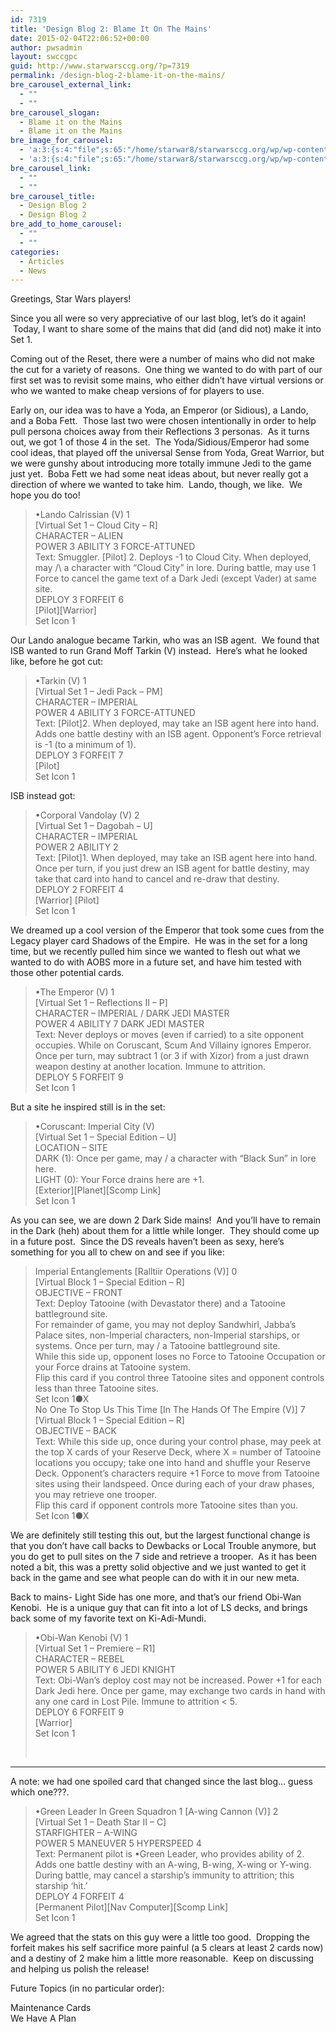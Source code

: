 ```yaml
---
id: 7319
title: 'Design Blog 2: Blame It On The Mains'
date: 2015-02-04T22:06:52+00:00
author: pwsadmin
layout: swccgpc
guid: http://www.starwarsccg.org/?p=7319
permalink: /design-blog-2-blame-it-on-the-mains/
bre_carousel_external_link:
  - ""
  - ""
bre_carousel_slogan:
  - Blame it on the Mains
  - Blame it on the Mains
bre_image_for_carousel:
  - 'a:3:{s:4:"file";s:65:"/home/starwar8/starwarsccg.org/wp/wp-content/uploads/shewski2.jpg";s:3:"url";s:61:"http://www.starwarsccg.org/wp/wp-content/uploads/shewski2.jpg";s:4:"type";s:10:"image/jpeg";}'
  - 'a:3:{s:4:"file";s:65:"/home/starwar8/starwarsccg.org/wp/wp-content/uploads/shewski2.jpg";s:3:"url";s:61:"http://www.starwarsccg.org/wp/wp-content/uploads/shewski2.jpg";s:4:"type";s:10:"image/jpeg";}'
bre_carousel_link:
  - ""
  - ""
bre_carousel_title:
  - Design Blog 2
  - Design Blog 2
bre_add_to_home_carousel:
  - ""
  - ""
categories:
  - Articles
  - News
---
```

Greetings, Star Wars players!

Since you all were so very appreciative of our last blog, let&#8217;s do it again!  Today, I want to share some of the mains that did (and did not) make it into Set 1.

Coming out of the Reset, there were a number of mains who did not make the cut for a variety of reasons.  One thing we wanted to do with part of our first set was to revisit some mains, who either didn&#8217;t have virtual versions or who we wanted to make cheap versions of for players to use.

Early on, our idea was to have a Yoda, an Emperor (or Sidious), a Lando, and a Boba Fett.  Those last two were chosen intentionally in order to help pull persona choices away from their Reflections 3 personas.  As it turns out, we got 1 of those 4 in the set.  The Yoda/Sidious/Emperor had some cool ideas, that played off the universal Sense from Yoda, Great Warrior, but we were gunshy about introducing more totally immune Jedi to the game just yet.  Boba Fett we had some neat ideas about, but never really got a direction of where we wanted to take him.  Lando, though, we like.  We hope you do too!

> •Lando Calrissian (V) 1  
> [Virtual Set 1 &#8211; Cloud City &#8211; R]  
> CHARACTER &#8211; ALIEN  
> POWER 3 ABILITY 3 FORCE-ATTUNED  
> Text: Smuggler. [Pilot] 2. Deploys -1 to Cloud City. When deployed, may /\ a character with “Cloud City” in lore. During battle, may use 1 Force to cancel the game text of a Dark Jedi (except Vader) at same site.  
> DEPLOY 3 FORFEIT 6  
> \[Pilot\]\[Warrior\]  
> Set Icon 1

Our Lando analogue became Tarkin, who was an ISB agent.  We found that ISB wanted to run Grand Moff Tarkin (V) instead.  Here&#8217;s what he looked like, before he got cut:

> •Tarkin (V) 1  
> [Virtual Set 1 &#8211; Jedi Pack &#8211; PM]  
> CHARACTER &#8211; IMPERIAL  
> POWER 4 ABILITY 3 FORCE-ATTUNED  
> Text: [Pilot]2. When deployed, may take an ISB agent here into hand. Adds one battle destiny with an ISB agent. Opponent&#8217;s Force retrieval is -1 (to a minimum of 1).  
> DEPLOY 3 FORFEIT 7  
> [Pilot]  
> Set Icon 1

ISB instead got:

> •Corporal Vandolay (V) 2  
> [Virtual Set 1 &#8211; Dagobah &#8211; U]  
> CHARACTER &#8211; IMPERIAL  
> POWER 2 ABILITY 2  
> Text: [Pilot]1. When deployed, may take an ISB agent here into hand. Once per turn, if you just drew an ISB agent for battle destiny, may take that card into hand to cancel and re-draw that destiny.  
> DEPLOY 2 FORFEIT 4  
> \[Warrior\] \[Pilot\]  
> Set Icon 1

We dreamed up a cool version of the Emperor that took some cues from the Legacy player card Shadows of the Empire.  He was in the set for a long time, but we recently pulled him since we wanted to flesh out what we wanted to do with AOBS more in a future set, and have him tested with those other potential cards.

> •The Emperor (V) 1  
> [Virtual Set 1 &#8211; Reflections II &#8211; P]  
> CHARACTER &#8211; IMPERIAL / DARK JEDI MASTER  
> POWER 4 ABILITY 7 DARK JEDI MASTER  
> Text: Never deploys or moves (even if carried) to a site opponent occupies. While on Coruscant, Scum And Villainy ignores Emperor. Once per turn, may subtract 1 (or 3 if with Xizor) from a just drawn weapon destiny at another location. Immune to attrition.  
> DEPLOY 5 FORFEIT 9  
> Set Icon 1

But a site he inspired still is in the set:

> •Coruscant: Imperial City (V)  
> [Virtual Set 1 &#8211; Special Edition &#8211; U]  
> LOCATION &#8211; SITE  
> DARK (1): Once per game, may \/ a character with &#8220;Black Sun&#8221; in lore here.  
> LIGHT (0): Your Force drains here are +1.  
> \[Exterior\]\[Planet\][Scomp Link]  
> Set Icon 1

As you can see, we are down 2 Dark Side mains!  And you&#8217;ll have to remain in the Dark (heh) about them for a little while longer.  They should come up in a future post.  Since the DS reveals haven&#8217;t been as sexy, here&#8217;s something for you all to chew on and see if you like:

> Imperial Entanglements [Ralltiir Operations (V)] 0  
> [Virtual Block 1 &#8211; Special Edition &#8211; R]  
> OBJECTIVE &#8211; FRONT  
> Text: Deploy Tatooine (with Devastator there) and a Tatooine battleground site.  
> For remainder of game, you may not deploy Sandwhirl, Jabba&#8217;s Palace sites, non-Imperial characters, non-Imperial starships, or systems. Once per turn, may \/ a Tatooine battleground site.  
> While this side up, opponent loses no Force to Tatooine Occupation or your Force drains at Tatooine system.  
> Flip this card if you control three Tatooine sites and opponent controls less than three Tatooine sites.  
> Set Icon 1●X  
> No One To Stop Us This Time [In The Hands Of The Empire (V)] 7  
> [Virtual Block 1 &#8211; Special Edition &#8211; R]  
> OBJECTIVE &#8211; BACK  
> Text: While this side up, once during your control phase, may peek at the top X cards of your Reserve Deck, where X = number of Tatooine locations you occupy; take one into hand and shuffle your Reserve Deck. Opponent&#8217;s characters require +1 Force to move from Tatooine sites using their landspeed. Once during each of your draw phases, you may retrieve one trooper.  
> Flip this card if opponent controls more Tatooine sites than you.  
> Set Icon 1●X

We are definitely still testing this out, but the largest functional change is that you don&#8217;t have call backs to Dewbacks or Local Trouble anymore, but you do get to pull sites on the 7 side and retrieve a trooper.  As it has been noted a bit, this was a pretty solid objective and we just wanted to get it back in the game and see what people can do with it in our new meta.

Back to mains- Light Side has one more, and that&#8217;s our friend Obi-Wan Kenobi.  He is a unique guy that can fit into a lot of LS decks, and brings back some of my favorite text on Ki-Adi-Mundi.

> •Obi-Wan Kenobi (V) 1  
> [Virtual Set 1 &#8211; Premiere &#8211; R1]  
> CHARACTER &#8211; REBEL  
> POWER 5 ABILITY 6 JEDI KNIGHT  
> Text: Obi-Wan&#8217;s deploy cost may not be increased. Power +1 for each Dark Jedi here. Once per game, may exchange two cards in hand with any one card in Lost Pile. Immune to attrition < 5.  
> DEPLOY 6 FORFEIT 9  
> [Warrior]  
> Set Icon 1
> 
> &nbsp;

* * *

A note: we had one spoiled card that changed since the last blog&#8230; guess which one???.

> •Green Leader In Green Squadron 1 [A-wing Cannon (V)] 2  
> [Virtual Set 1 – Death Star II – C]  
> STARFIGHTER – A-WING  
> POWER 5 MANEUVER 5 HYPERSPEED 4  
> Text: Permanent pilot is •Green Leader, who provides ability of 2. Adds one battle destiny with an A-wing, B-wing, X-wing or Y-wing. During battle, may cancel a starship’s immunity to attrition; this starship ‘hit.’  
> DEPLOY 4 FORFEIT 4  
> \[Permanent Pilot\]\[Nav Computer\][Scomp Link]  
> Set Icon 1

We agreed that the stats on this guy were a little too good.  Dropping the forfeit makes his self sacrifice more painful (a 5 clears at least 2 cards now) and a destiny of 2 make him a little more reasonable.  Keep on discussing and helping us polish the release!

Future Topics (in no particular order):

Maintenance Cards  
We Have A Plan